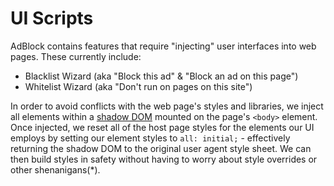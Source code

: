 # UI Scripts

AdBlock contains features that require "injecting" user interfaces into web pages. These currently include:

- Blacklist Wizard (aka "Block this ad" & "Block an ad on this page")
- Whitelist Wizard (aka "Don't run on pages on this site")

In order to avoid conflicts with the web page's styles and libraries, we inject all elements within a [shadow DOM](https://developer.mozilla.org/en-US/docs/Web/Web_Components/Using_shadow_DOM) mounted on the page's `<body>` element. Once injected, we reset all of the host page styles for the elements our UI employs by setting our element styles to `all: initial;` - effectively returning the shadow DOM to the original user agent style sheet. We can then build styles in safety without having to worry about style overrides or other shenanigans(\*).
